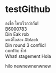 ﻿# testGithub
ลงชื่อ ใครเร็วกว่ากัน!  
B6000783  
Din Eak rob  
มาเด้ไอสอง #black  
Din round 3 conflic!  
conflic ชัวร์  
What!
stagement Hola

hilo
newnewnenwnew
